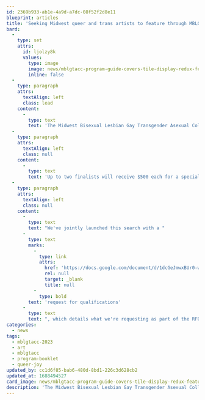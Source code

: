 ```yaml
---
id: 2369b933-ab1e-4a9d-a7dc-08f52f2d8e11
blueprint: articles
title: 'Seeking Midwest queer and trans artists to feature through MBLGTACC 2023'
bard:
  -
    type: set
    attrs:
      id: ljolzy8k
      values:
        type: image
        image: news/mblgtacc-program-guide-covers-tile-display-redux-featured-1090x681.jpg
        inline: false
  -
    type: paragraph
    attrs:
      textAlign: left
      class: lead
    content:
      -
        type: text
        text: 'The Midwest Bisexual Lesbian Gay Transgender Asexual College Conference and the Midwest Institute for Sexuality and Gender Diversity will commission and feature the work of a Midwest artist, designer, or creative at the 31st annual MBLGTACC in Lexington this November.'
  -
    type: paragraph
    attrs:
      textAlign: left
      class: null
    content:
      -
        type: text
        text: 'Up to two finalists will receive $500 each for a special edition tabloid poster that speaks to this year''s theme "Queer Joy as Our Lasting Legacy." We''ll print a boutique run of these to make commemorative copies available to registered attendees (and our selected artists) at no additional cost. Based on the poster designs, one top finalist will receive an additional $500 to adapt their poster for our program booklet cover and a single on-stage slide. '
  -
    type: paragraph
    attrs:
      textAlign: left
      class: null
    content:
      -
        type: text
        text: "We've jointly launched this search with a "
      -
        type: text
        marks:
          -
            type: link
            attrs:
              href: 'https://docs.google.com/document/d/1dcGeJmwxBUr0-wzywYJS1fjqAjC-19xPMCBPixtIVfM/edit?usp=sharing'
              rel: null
              target: _blank
              title: null
          -
            type: bold
        text: 'request for qualifications'
      -
        type: text
        text: ", which details what we're requesting as part of the RFQ, and breaks out the specs and timeline for the project. Qualifications are due by 5pm on Friday, August 11, 2023. Please carefully read the RFQ, and get in touch with Nick Pfost (nick@sgdinstitute.org), the Institute's director of marketing and communications, if you have any questions."
categories:
  - news
tags:
  - mblgtacc-2023
  - art
  - mblgtacc
  - program-booklet
  - queer-joy
updated_by: cc1d6f85-bab6-480d-8bd1-226c3d628cb2
updated_at: 1688494527
card_image: news/mblgtacc-program-guide-covers-tile-display-redux-featured-1090x681.jpg
description: 'The Midwest Bisexual Lesbian Gay Transgender Asexual College Conference and the Midwest Institute for Sexuality and Gender Diversity will commission and feature the work of a Midwest artist, designer, or creative at the 31st annual MBLGTACC in Lexington this November. Up to two finalists will receive $500 each for a special edition tabloid poster that speaks to this year''s theme "Queer Joy as Our Lasting Legacy." We''ll print a boutique run of these to make commemorative copies available to registered attendees (and our selected artists) at no additional cost. Based on the poster designs, one top finalist will receive an additional $500 to adapt their poster for our program booklet cover and a single on-stage slide.'
---
```

